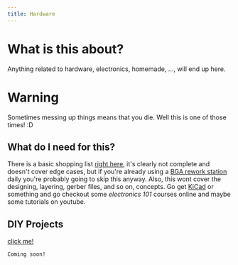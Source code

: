 ```yaml
---
title: Hardware
---
```


# What is this about?
Anything related to hardware, electronics, homemade, ..., will end up here.

# Warning
Sometimes messing up things means that you die. Well this is one of those times! :D

## What do I need for this?
There is a basic shopping list [right here](./shopping-list), it's clearly not complete and doesn't cover edge cases, but if you're already using a [BGA rework station](https://en.wikipedia.org/wiki/Rework_(electronics)) daily you're probably going to skip this anyway.
Also, this wont cover the designing, layering, gerber files, and so on, concepts. Go get [KiCad](https://github.com/KiCad) or something and go checkout some _electronics 101_ courses online and maybe some tutorials on youtube.

## DIY Projects

[click me!](./Projects)
```
Coming soon!
```
